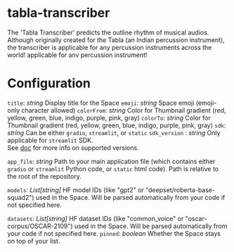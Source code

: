 # tabla-transcriber
The 'Tabla Transcriber' predicts the outline rhythm of musical audios. Although originally created for the Tabla (an Indian percussion instrument), the transcriber is applicable for any percussion instruments across the world!
applicable for anv percussion instrument!


# Configuration
`title`: _string_
Display title for the Space
`emoji`: _string_
Space emoji (emoji-only character allowed)
`colorFrom`: _string_
Color for Thumbnail gradient (red, yellow, green, blue, indigo, purple, pink, gray)
`colorTo`: _string_
Color for Thumbnail gradient (red, yellow, green, blue, indigo, purple, pink, gray)
`sdk`: _string_
Can be either `gradio`, `streamlit`, or `static`
`sdk_version` : _string_
Only applicable for `streamlit` SDK.  
See [doc](https://hf.co/docs/hub/spaces) for more info on supported versions.

`app_file`: _string_
Path to your main application file (which contains either `gradio` or `streamlit` Python code, or `static` html code).
Path is relative to the root of the repository.

`models`: _List[string]_
HF model IDs (like "gpt2" or "deepset/roberta-base-squad2") used in the Space.
Will be parsed automatically from your code if not specified here.

`datasets`: _List[string]_
HF dataset IDs (like "common_voice" or "oscar-corpus/OSCAR-2109") used in the Space.
Will be parsed automatically from your code if not specified here.
`pinned`: _boolean_
Whether the Space stays on top of your list.

